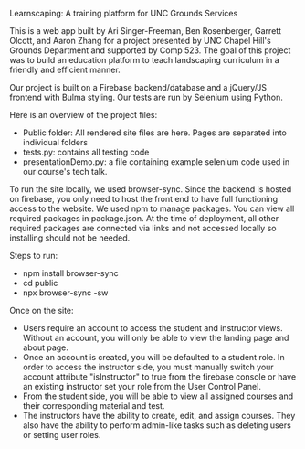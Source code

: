 Learnscaping: A training platform for UNC Grounds Services

This is a web app built by Ari Singer-Freeman, Ben Rosenberger, Garrett Olcott, and Aaron Zhang for a project presented by UNC Chapel Hill's Grounds Department and supported by Comp 523. The goal of this project was to build an education platform to teach landscaping curriculum in a friendly and efficient manner.

Our project is built on a Firebase backend/database and a jQuery/JS frontend with Bulma styling. Our tests are run by Selenium using Python.

Here is an overview of the project files:
  - Public folder: All rendered site files are here. Pages are separated into individual folders
  - tests.py: contains all testing code
  - presentationDemo.py: a file containing example selenium code used in our course's tech talk.

To run the site locally, we used browser-sync. Since the backend is hosted on firebase, you only need to host the front end to have full functioning access to the website.
We used npm to manage packages. You can view all required packages in package.json. At the time of deployment, all other required packages are connected via links and not accessed locally so installing should not be needed.

Steps to run:
  - npm install browser-sync
  - cd public
  - npx browser-sync -sw

Once on the site:
  - Users require an account to access the student and instructor views. Without an account, you will only be able to view the landing page and about page.
  - Once an account is created, you will be defaulted to a student role. In order to access the instructor side, you must manually switch your account attribute "isInstructor" to     true from the firebase console or have an existing instructor set your role from the User Control Panel.
  - From the student side, you will be able to view all assigned courses and their corresponding material and test.
  - The instructors have the ability to create, edit, and assign courses. They also have the ability to perform admin-like tasks such as deleting users or setting user roles.
